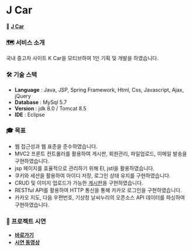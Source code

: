 # J Car
🔗 **[J Car](http://tieotdsf1324.cafe24.com/port/car.do)**


### 🗺 서비스 소개
국내 중고차 사이트 K Car을 모티브하여 1인 기획 및 개발을 하였습니다.


### 🛠 기술 스택
* **Language** : Java, JSP, Spring Framework, Html, Css, Javascript, Ajax, jQuery 
* **Database** : MySql 5.7
* **Version**  : jdk 8.0 / Tomcat 8.5
* **IDE**      : Eclipse


### 🎓 목표
* 웹 접근성과 웹 표준을 준수하였습니다.
* MVC2 프론트 컨트롤러를 활용하여 게시판, 회원관리, 파일업로드, 이메일 발송을 구현하였습니다.
* jsp 페이지를 효율적으로 관리하기 위해 El, jstl을 활용하였습니다.
* 쿠키와 세션을 활용하여 아이디 저장, 로그인 상태 유지를 구현하였습니다.
* CRUD 및 이미지 업로드가 가능한 [게시판](https://github.com/Frankle97/spring-board)을 구현하였습니다.
* RESTful API를 활용하여 HTTP 통신을 통해 카카오 로그인을 구현하였습니다.
* 카카오 지도, 다음 우편번호, 기상청 날씨누리의 오픈소스 API 데이터를 파싱하여 구현하였습니다. 


### 🐛 프로젝트 시연 
* **[바로가기](http://tieotdsf1324.cafe24.com/port/car.do)**
* **[시연 동영상](https://youtu.be/PxTwLjiz0oc)**

 
